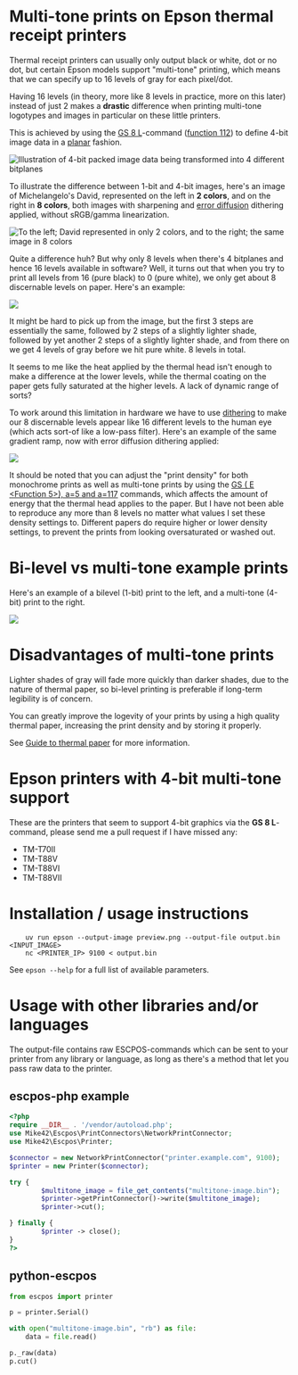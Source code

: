 # Multi-tone prints on Epson thermal receipt printers

Thermal receipt printers can usually only output black or white, dot or no dot, but certain Epson models support "multi-tone" printing, which means that we can specify up to 16 levels of gray for each pixel/dot.

Having 16 levels (in theory, more like 8 levels in practice, more on this later) instead of just 2 makes a **drastic** difference when printing multi-tone logotypes and images in particular on these little printers.

This is achieved by using the [GS 8 L](https://download4.epson.biz/sec_pubs/pos/reference_en/escpos/gs_lparen_cl.html)-command ([function 112](https://download4.epson.biz/sec_pubs/pos/reference_en/escpos/gs_lparen_cl_fn112.html)) to define 4-bit image data in a [planar](https://en.wikipedia.org/wiki/Planar_%28computer_graphics%29) fashion.

![Illustration of 4-bit packed image data being transformed into 4 different bitplanes](assets/packed-to-planar.svg)

To illustrate the difference between 1-bit and 4-bit images, here's an image of Michelangelo's David, represented on the left in **2 colors**, and on the right in **8 colors**, both images with sharpening and [error diffusion](https://en.wikipedia.org/wiki/Error_diffusion) dithering applied, without sRGB/gamma linearization.

![To the left; David represented in only 2 colors, and to the right; the same image in 8 colors](assets/david-1bit-vs-4bit.png)

Quite a difference huh? But why only 8 levels when there's 4 bitplanes and hence 16 levels available in software? Well, it turns out that when you try to print all levels from 16 (pure black) to 0 (pure white), we only get about 8 discernable levels on paper. Here's an example:

![](assets/16-levels-printed.jpg)

It might be hard to pick up from the image, but the first 3 steps are essentially the same, followed by 2 steps of a slightly lighter shade, followed by yet another 2 steps of a slightly lighter shade, and from there on we get 4 levels of gray before we hit pure white. 8 levels in total.

It seems to me like the heat applied by the thermal head isn't enough to make a difference at the lower levels, while the thermal coating on the paper gets fully saturated at the higher levels. A lack of dynamic range of sorts?

To work around this limitation in hardware we have to use [dithering](https://en.wikipedia.org/wiki/Dither#Applications) to make our 8 discernable levels appear like 16 different levels to the human eye (which acts sort-of like a low-pass filter). Here's an example of the same gradient ramp, now with error diffusion dithering applied:

![](assets/16-levels-printed-dithered.jpg)

It should be noted that you can adjust the "print density" for both monochrome prints as well as multi-tone prints by using the [GS ( E <Function 5>), a=5 and a=117](https://download4.epson.biz/sec_pubs/pos/reference_en/escpos/gs_lparen_ce_fn05.html) commands, which affects the amount of energy that the thermal head applies to the paper. But I have not been able to reproduce any more than 8 levels no matter what values I set these density settings to. Different papers do require higher or lower density settings, to prevent the prints from looking oversaturated or washed out.

# Bi-level vs multi-tone example prints

Here's an example of a bilevel (1-bit) print to the left, and a multi-tone (4-bit) print to the right.

![](assets/bilinear-vs-multitone-printed.png)

# Disadvantages of multi-tone prints

Lighter shades of gray will fade more quickly than darker shades, due to the nature of thermal paper, so bi-level printing is preferable if long-term legibility is of concern.

You can greatly improve the logevity of your prints by using a high quality thermal paper, increasing the print density and by storing it properly.

See [Guide to thermal paper](https://www.anixter.com/content/dam/Suppliers/Brother/White%20Papers/ThermalPaperWhitePaper%20(WP1).pdf) for more information.

# Epson printers with 4-bit multi-tone support

These are the printers that seem to support 4-bit graphics via the **GS 8 L**-command, please send me a pull request if I have missed any:

- TM-T70II
- TM-T88V
- TM-T88VI
- TM-T88VII

# Installation / usage instructions

```
    uv run epson --output-image preview.png --output-file output.bin <INPUT_IMAGE>
    nc <PRINTER_IP> 9100 < output.bin
```

See `epson --help` for a full list of available parameters.

# Usage with other libraries and/or languages

The output-file contains raw ESCPOS-commands which can be sent to your printer from any library or language, as long as there's a method that let you pass raw data to the printer.

## escpos-php example

```php
<?php
require __DIR__ . '/vendor/autoload.php';
use Mike42\Escpos\PrintConnectors\NetworkPrintConnector;
use Mike42\Escpos\Printer;

$connector = new NetworkPrintConnector("printer.example.com", 9100);
$printer = new Printer($connector);

try {
        $multitone_image = file_get_contents("multitone-image.bin");
        $printer->getPrintConnector()->write($multitone_image);
        $printer->cut();

} finally {
        $printer -> close();
}
?>
```


## python-escpos

```python
from escpos import printer

p = printer.Serial()

with open("multitone-image.bin", "rb") as file:
    data = file.read()

p._raw(data)
p.cut()
```
